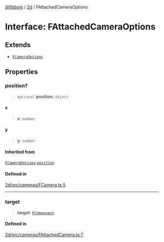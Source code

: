 [@fibbojs](/api/index) / [2d](/api/2d) / FAttachedCameraOptions

# Interface: FAttachedCameraOptions

## Extends

- [`FCameraOptions`](FCameraOptions.md)

## Properties

### position?

> `optional` **position**: `object`

#### x

> **x**: `number`

#### y

> **y**: `number`

#### Inherited from

[`FCameraOptions`](FCameraOptions.md).[`position`](FCameraOptions.md#position)

#### Defined in

[2d/src/cameras/FCamera.ts:5](https://github.com/fibbojs/fibbo/blob/e3aaabaf7a5c47833ea6611fca008a9ca7b66ba5/packages/2d/src/cameras/FCamera.ts#L5)

***

### target

> **target**: [`FComponent`](../classes/FComponent.md)

#### Defined in

[2d/src/cameras/FAttachedCamera.ts:7](https://github.com/fibbojs/fibbo/blob/e3aaabaf7a5c47833ea6611fca008a9ca7b66ba5/packages/2d/src/cameras/FAttachedCamera.ts#L7)
